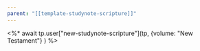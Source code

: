 ```yaml
---
parent: "[[template-studynote-scripture]]"
---
```

<%* await tp.user["new-studynote-scripture"](tp,  {volume: "New Testament"} ) %>
